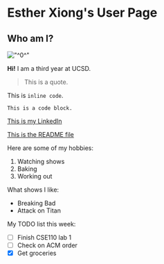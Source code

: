 # Esther Xiong's User Page

## Who am I?

!["^0^"](https://i.imgur.com/sb75co7.jpeg)

**Hi!** I am a third year at UCSD.

> This is a quote.

This is `inline code`.

```
This is a code block.
```

[This is my LinkedIn](www.linkedin.com/in/esther-xiong)

[This is the README file](README.md)

Here are some of my hobbies:

1. Watching shows
2. Baking
3. Working out

What shows I like:
- Breaking Bad
- Attack on Titan

My TODO list this week:

- [ ] Finish CSE110 lab 1
- [ ] Check on ACM order
- [X] Get groceries
